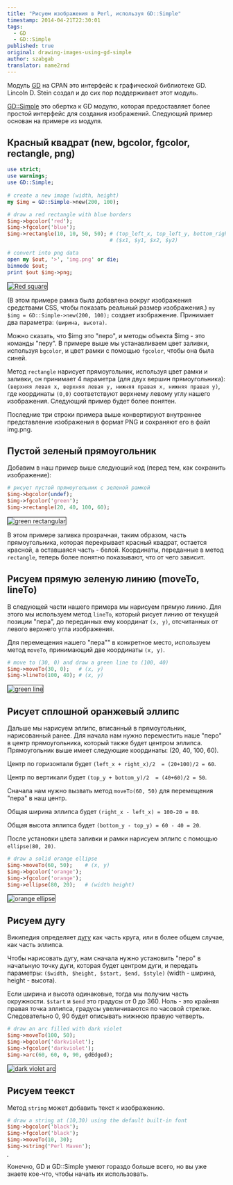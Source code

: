 ```yaml
---
title: "Рисуем изображения в Perl, используя GD::Simple"
timestamp: 2014-04-21T22:30:01
tags:
  - GD
  - GD::Simple
published: true
original: drawing-images-using-gd-simple
author: szabgab
translator: name2rnd
---
```



Модуль [GD](https://metacpan.org/pod/GD::Simple) на CPAN это интерфейс к графической библиотеке GD.
Lincoln D. Stein создал и до сих пор поддерживает этот модуль.

[GD::Simple](https://metacpan.org/pod/GD::Simple) это обертка к GD модулю, которая предоставляет 
более простой интерфейс для создания изображений.
Следующий пример основан на примере из модуля.


<style>
img.bordered {
  border:solid 1px;
}
</style>

## Красный квадрат (new, bgcolor, fgcolor, rectangle, png)

```perl
use strict;
use warnings;
use GD::Simple;
 
# create a new image (width, height)
my $img = GD::Simple->new(200, 100);

# draw a red rectangle with blue borders
$img->bgcolor('red');
$img->fgcolor('blue');
$img->rectangle(10, 10, 50, 50); # (top_left_x, top_left_y, bottom_right_x, bottom_right_y)
                                 # ($x1, $y1, $x2, $y2)

# convert into png data
open my $out, '>', 'img.png' or die;
binmode $out;
print $out $img->png;
```

<img src="https://perlmaven.com/img/gd_simple/red_square.png" alt="Red square" class="bordered" />

(В этом примере рамка была добавлена вокруг изображения средствами CSS, чтобы показать реальный размер изображения.)
`my $img = GD::Simple->new(200, 100);` создает изображение. Принимает два параметра: `(ширина, высота)`.

Можно сказать, что $img это "перо", и методы объекта $img - это команды "перу".
В примере выше мы устанавливаем цвет заливки, используя `bgcolor`, 
и цвет рамки с помощью `fgcolor`, чтобы она была синей.

Метод `rectangle` нарисует прямоугольник, используя цвет рамки и заливки, он принимает 4 параметра (для двух вершин прямоугольника):
`(верхняя левая x, верхняя левая y, нижняя правая x, нижняя правая y)`, 
где координаты `(0,0)` соответствуют верхнему левому углу нашего изображения. 
Следующий пример будет более понятен.

Последние три строки примера выше конвертируют внутреннее представление изображения в формат PNG и сохраняют его в файл img.png.

## Пустой зеленый прямоугольник

Добавим в наш пример выше следующий код (перед тем, как сохранить изображение):

```perl
# рисует пустой прямоугольник с зеленой рамкой
$img->bgcolor(undef);
$img->fgcolor('green');
$img->rectangle(20, 40, 100, 60);
```

<img src="https://perlmaven.com/img/gd_simple/green_rectangular.png" alt="green rectangular" class="bordered" />

В этом примере заливка прозрачная, таким образом, часть прямоугольника, которая перекрывает красный квадрат, остается красной, а оставшаяся часть - белой.
Координаты, переданные в метод `rectangle`, теперь более понятно показывают, что от чего зависит.

## Рисуем прямую зеленую линию (moveTo, lineTo)

В следующей части нашего примера мы нарисуем прямую линию. Для этого мы используем метод 
`lineTo`, который рисует линию от текущей позиции "пера", до 
переданных ему координат `(x, y)`, отсчитанных от левого верхнего угла изображения.

Для перемещения нашего "пера"" в конкретное место, используем метод `moveTo`,
принимающий две координаты `(x, y)`.

```perl
# move to (30, 0) and draw a green line to (100, 40)
$img->moveTo(30, 0);   # (x, y)
$img->lineTo(100, 40); # (x, y)
```

<img src="https://perlmaven.com/img/gd_simple/green_line.png" alt="green line" class="bordered" />

## Рисует сплошной оранжевый эллипс

Дальше мы нарисуем эллипс, вписанный в прямоугольник, нарисованный ранее.
Для начала нам нужно переместить наше "перо" в центр прямоугольника, который также будет центром эллипса.
Прямоугольник выше имеет следующие координаты: (20, 40, 100, 60).

Центр по горизонтали будет `(left_x + right_x)/2  = (20+100)/2 = 60`.

Центр по вертикали будет `(top_y + bottom_y)/2  = (40+60)/2 = 50`.

Сначала нам нужно вызвать метод `moveTo(60, 50)` для перемещения "пера" в наш центр.

Общая ширина эллипса будет `(right_x - left_x) = 100-20 = 80`.

Общая высота эллипса будет `(bottom_y - top_y) = 60 - 40 = 20`.

После установки цвета заливки и рамки нарисуем эллипс с помощью `ellipse(80, 20)`.

```perl
# draw a solid orange ellipse
$img->moveTo(60, 50);    # (x, y)
$img->bgcolor('orange');
$img->fgcolor('orange');
$img->ellipse(80, 20);   # (width height)
```

<img src="https://perlmaven.com/img/gd_simple/orange_ellipse.png" alt="orange ellipse" class="bordered" />

## Рисуем дугу

Википедия определяет [дугу](http://en.wikipedia.org/wiki/Arc_(geometry)) 
как часть круга, или в более общем случае, как часть эллипса.

Чтобы нарисовать дугу, нам сначала нужно установить "перо" в начальную точку дуги, которая будет центром дуги,
и передать параметры: `($width, $height, $start, $end, $style)` (width - ширина, height - высота).

Если ширина и высота одинаковые, тогда мы получим часть окружности.
`$start` и `$end` это градусы от 0 до 360. Ноль - это крайняя правая точка эллипса, градусы увеличиваются по часовой стрелке.
Следовательно 0, 90 будет описывать нижнюю правую четверть.

```perl
# draw an arc filled with dark violet
$img->moveTo(100, 50);
$img->bgcolor('darkviolet');
$img->fgcolor('darkviolet');
$img->arc(60, 60, 0, 90, gdEdged);
```

<img src="https://perlmaven.com/img/gd_simple/dark_violet_arc.png" alt="dark violet arc" class="bordered" />

## Рисуем теекст

Метод `string` может добавить текст к изображению.

```perl
# draw a string at (10,30) using the default built-in font
$img->bgcolor('black');
$img->fgcolor('black');
$img->moveTo(10, 30);
$img->string('Perl Maven');
```

<img src="https://perlmaven.com/img/gd_simple/text.png" alt="" class="bordered" />

Конечно, GD и GD::Simple умеют гораздо больше всего, но вы уже знаете кое-что, чтобы начать их использовать.
